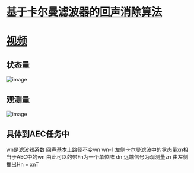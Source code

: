 # [基于卡尔曼滤波器的回声消除算法](https://mp.weixin.qq.com/s?__biz=MzA3MjEyMjEwNA==&mid=2247484999&idx=1&sn=4bad80ad016cae43b0adcead513e28f6&chksm=9f226dd0a855e4c6fd0af54380225f1269e9760043d9c4ff15880d623c25f223ccc3e864db35&token=216336716&lang=zh_CN#rd)


# [视频](https://www.bilibili.com/video/BV1Fd4y1R7ap/?vd_source=9fa2a91cf2e43b7a4cfd96c23ae485e0)

## 状态量
![image](https://cdn.staticaly.com/gh/andyye1999/image-hosting@master/20221117/image.3n9lksutzi00.webp)
## 观测量
![image](https://cdn.staticaly.com/gh/andyye1999/image-hosting@master/20221117/image.6gz2y2ipopo0.webp)

## 具体到AEC任务中
wn是滤波器系数 回声基本上路径不变wn wn-1 左侧卡尔曼滤波中的状态量xn相当于AEC中的wn 由此可以的带Fn为一个单位阵
dn 远端信号为观测量zn 由左侧推出Hn = xnT